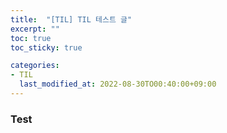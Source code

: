 ```yaml
---
title:  "[TIL] TIL 테스트 글"
excerpt: ""
toc: true
toc_sticky: true

categories:
- TIL
  last_modified_at: 2022-08-30TO00:40:00+09:00
---
```



### Test